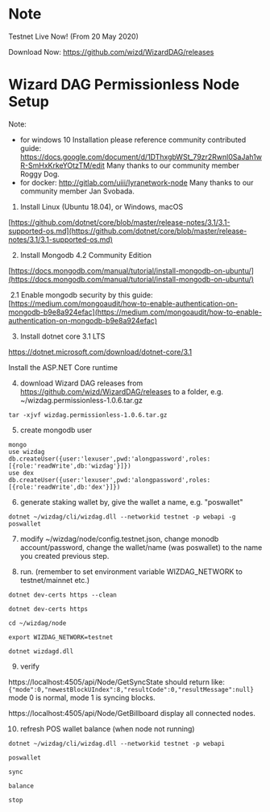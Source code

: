 # Note
Testnet Live Now! (From 20 May 2020)

Download Now: https://github.com/wizd/WizardDAG/releases

# Wizard DAG Permissionless Node Setup

Note: 

* for windows 10 Installation please reference community contributed guide: https://docs.google.com/document/d/1DThxgbWSt_79zr2Rwnl0SaJah1wR-SmHxKrkeYOtzTM/edit Many thanks to our community member Roggy Dog.
* for docker: http://gitlab.com/uiii/lyranetwork-node Many thanks to our community member Jan Svobada.

1. Install Linux (Ubuntu 18.04), or Windows, macOS

[https://github.com/dotnet/core/blob/master/release-notes/3.1/3.1-supported-os.md](https://github.com/dotnet/core/blob/master/release-notes/3.1/3.1-supported-os.md)

2. Install Mongodb 4.2 Community Edition

[https://docs.mongodb.com/manual/tutorial/install-mongodb-on-ubuntu/](https://docs.mongodb.com/manual/tutorial/install-mongodb-on-ubuntu/)

​	2.1 Enable mongodb security by this guide: [https://medium.com/mongoaudit/how-to-enable-authentication-on-mongodb-b9e8a924efac](https://medium.com/mongoaudit/how-to-enable-authentication-on-mongodb-b9e8a924efac)

3. Install dotnet core 3.1 LTS

https://dotnet.microsoft.com/download/dotnet-core/3.1

Install the ASP.NET Core runtime

4. download Wizard DAG releases from https://github.com/wizd/WizardDAG/releases to a folder, e.g. ~/wizdag.permissionless-1.0.6.tar.gz

`tar -xjvf wizdag.permissionless-1.0.6.tar.gz`

5. create mongodb user

`mongo`  
`use wizdag`  
`db.createUser({user:'lexuser',pwd:'alongpassword',roles:[{role:'readWrite',db:'wizdag'}]})`  
`use dex`  
`db.createUser({user:'lexuser',pwd:'alongpassword',roles:[{role:'readWrite',db:'dex'}]})`

6. generate staking wallet by, give the wallet a name, e.g. "poswallet"

`dotnet ~/wizdag/cli/wizdag.dll --networkid testnet -p webapi -g poswallet`

7. modify ~/wizdag/node/config.testnet.json, change monodb account/password, change the wallet/name (was poswallet) to the name you created previous step.


8. run. (remember to set environment variable WIZDAG_NETWORK to testnet/mainnet etc.)

`dotnet dev-certs https --clean`

`dotnet dev-certs https`

`cd ~/wizdag/node`

`export WIZDAG_NETWORK=testnet`

`dotnet wizdagd.dll`

9. verify

https://localhost:4505/api/Node/GetSyncState
should return like:
`{"mode":0,"newestBlockUIndex":8,"resultCode":0,"resultMessage":null}`
mode 0 is normal, mode 1 is syncing blocks.

https://localhost:4505/api/Node/GetBillboard
display all connected nodes.

10. refresh POS wallet balance (when node not running)

`dotnet ~/wizdag/cli/wizdag.dll --networkid testnet -p webapi`

`poswallet`

`sync`

`balance`

`stop`




